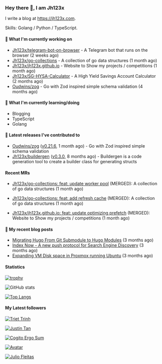 ### Hey there 👋, I am Jh123x

I write a blog at https://jh123x.com.

Skills: Golang / Python / TypeScript.

#### 👷 What I'm currently working on

- [Jh123x/telegram-bot-on-browser](https://github.com/Jh123x/telegram-bot-on-browser) - A Telegram bot that runs on the browser (2 weeks ago)
- [Jh123x/go-collections](https://github.com/Jh123x/go-collections) - A collection of go data structures (1 month ago)
- [Jh123x/jh123x.github.io](https://github.com/Jh123x/jh123x.github.io) - Website to Show my projects / competitions (1 month ago)
- [Jh123x/SG-HYSA-Calculator](https://github.com/Jh123x/SG-HYSA-Calculator) - A High Yield Savings Account Calculator (2 months ago)
- [Oudwins/zog](https://github.com/Oudwins/zog) - Go with Zod inspired simple schema validation (4 months ago)

#### 🌱 What I'm currently learning/doing
- Blogging
- TypeScript
- Golang

#### 🔭 Latest releases I've contributed to

- [Oudwins/zog](https://github.com/Oudwins/zog) ([v0.21.6](https://github.com/Oudwins/zog/releases/tag/v0.21.6), 1 month ago) - Go with Zod inspired simple schema validation
- [Jh123x/buildergen](https://github.com/Jh123x/buildergen) ([v0.3.0](https://github.com/Jh123x/buildergen/releases/tag/v0.3.0), 8 months ago) - Buildergen is a code generation tool to create a builder class for generating structs

#### Recent MRs


-    [Jh123x/go-collections: feat: update worker pool](https://github.com/Jh123x/go-collections/pull/7) (MERGED): A collection of go data structures (1 month ago)

-    [Jh123x/go-collections: feat: add refresh cache](https://github.com/Jh123x/go-collections/pull/6) (MERGED): A collection of go data structures (1 month ago)

-    [Jh123x/jh123x.github.io: feat: update optimizing prefetch](https://github.com/Jh123x/jh123x.github.io/pull/34) (MERGED): Website to Show my projects / competitions (1 month ago)


#### 📜 My recent blog posts

- [Migrating Hugo From Git Submodule to Hugo Modules](https://jh123x.com/blog/2025/migrating-hugo-from-submodules-to-hugo-modules/) (3 months ago)
- [Index Now - A new push protocol for Search Engine Discovery](https://jh123x.com/blog/2025/index-now/) (3 months ago)
- [Expanding VM Disk space in Proxmox running Ubuntu](https://jh123x.com/blog/2025/extending-vm-space-in-proxmox/) (3 months ago)

#### Statistics
[![trophy](https://github-profile-trophy.vercel.app/?username=Jh123x)](https://github.com/ryo-ma/github-profile-trophy)

![GitHub stats](https://github-readme-stats.vercel.app/api?username=Jh123x&show_icons=true)

[![Top Langs](https://github-readme-stats.vercel.app/api/top-langs/?username=Jh123x)](https://github.com/anuraghazra/github-readme-stats)

#### My Latest followers


[![Triet Trinh](https://avatars.githubusercontent.com/u/1650997?u=9abc2c570e589518e913b4d34e3292d3800de60c&amp;v=4 "Triet Trinh Avatar")](https://github.com/trinhminhtriet)

[![Justin Tan](https://avatars.githubusercontent.com/u/98398940?u=0673c660f00a8d474a49c24c4d2b8c0627907072&amp;v=4 "Justin Tan Avatar")](https://github.com/jyztintan)

[![Cogito Ergo Sum](https://avatars.githubusercontent.com/u/43516554?u=0742b59e476f52f7c2e298c5954afcc50b5b7738&amp;v=4 "Cogito Ergo Sum Avatar")](https://github.com/standardgalactic)

[![](https://avatars.githubusercontent.com/u/111629593?v=4 " Avatar")](https://github.com/djbelishaO)

[![Julio Fleitas](https://avatars.githubusercontent.com/u/122684703?u=adcfcc382118acbcda020566f3a24e3b665535db&amp;v=4 "Julio Fleitas Avatar")](https://github.com/juliofleitas)
